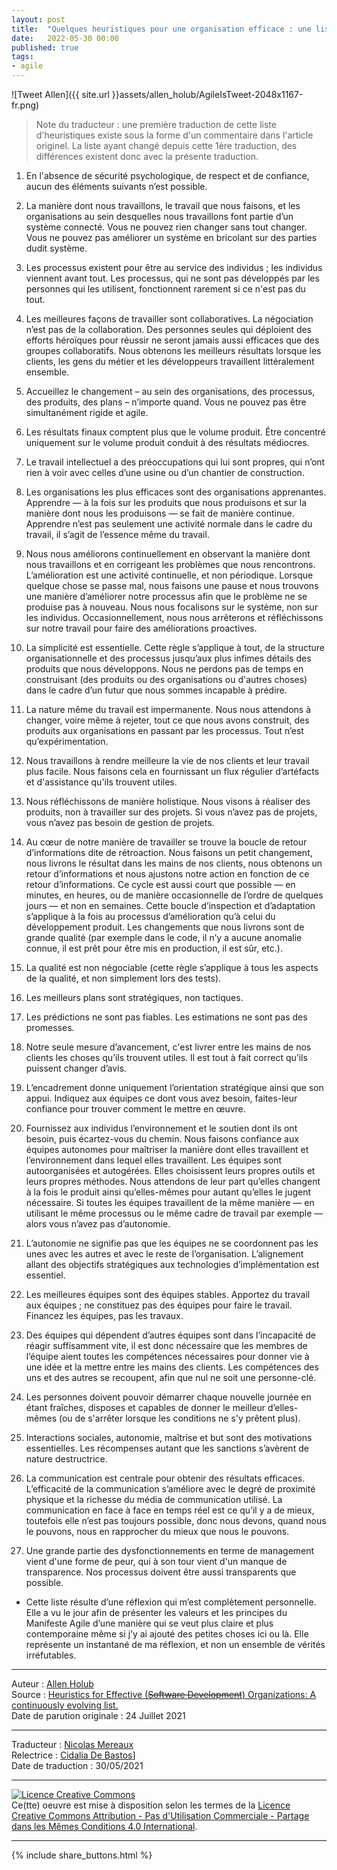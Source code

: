 ```yaml
---
layout: post
title:  "Quelques heuristiques pour une organisation efficace : une liste en constante évolution(*)"
date:   2022-05-30 00:00
published: true
tags:
- agile
---
```


![Tweet Allen]({{ site.url }}assets/allen_holub/AgileIsTweet-2048x1167-fr.png)

> Note du traducteur : une première traduction de cette liste d'heuristiques existe sous la forme d'un commentaire dans l'article originel. La liste ayant changé depuis cette 1ère traduction, des différences existent donc avec la présente traduction.


1. En l'absence de sécurité psychologique, de respect et de confiance, aucun des éléments suivants n’est possible.

2. La manière dont nous travaillons, le travail que nous faisons, et les organisations au sein desquelles nous travaillons font partie d’un système connecté. Vous ne pouvez rien changer sans tout changer. Vous ne pouvez pas améliorer un système en bricolant sur des parties dudit système.

3. Les processus existent pour être au service des individus ; les individus viennent avant tout. Les processus, qui ne sont pas développés par les personnes qui les utilisent, fonctionnent rarement si ce n'est pas du tout.

4. Les meilleures façons de travailler sont collaboratives. La négociation n’est pas de la collaboration. Des personnes seules qui déploient des efforts héroïques pour réussir ne seront jamais aussi efficaces que des groupes collaboratifs. Nous obtenons les meilleurs résultats lorsque les clients, les gens du métier et les développeurs travaillent littéralement ensemble.

5. Accueillez le changement – au sein des organisations, des processus, des produits, des plans – n’importe quand. Vous ne pouvez pas être simultanément rigide et agile.

6. Les résultats finaux comptent plus que le volume produit. Être concentré uniquement sur le volume produit conduit à des résultats médiocres.

7. Le travail intellectuel a des préoccupations qui lui sont propres, qui n’ont rien à voir avec celles d’une usine ou d’un chantier de construction.

8. Les organisations les plus efficaces sont des organisations apprenantes. Apprendre — à la fois sur les produits que nous produisons et sur la manière dont nous les produisons — se fait de manière continue. Apprendre n’est pas seulement une activité normale dans le cadre du travail, il s’agit de l’essence même du travail.

9. Nous nous améliorons continuellement en observant la manière dont nous travaillons et en corrigeant les problèmes que nous rencontrons. L’amélioration est une activité continuelle, et non périodique. Lorsque quelque chose se passe mal, nous faisons une pause et nous trouvons une manière d’améliorer notre processus afin que le problème ne se produise pas à nouveau. Nous nous focalisons sur le système, non sur les individus. Occasionnellement, nous nous arrêterons et réfléchissons sur notre travail pour faire des améliorations proactives.

10. La simplicité est essentielle. Cette règle s’applique à tout, de la structure organisationnelle et des processus jusqu’aux plus infimes détails des produits que nous développons. Nous ne perdons pas de temps en construisant (des produits ou des organisations ou d'autres choses) dans le cadre d’un futur que nous sommes incapable à prédire.

11. La nature même du travail est impermanente. Nous nous attendons à changer, voire même à rejeter, tout ce que nous avons construit, des produits aux organisations en passant par les processus. Tout n’est qu’expérimentation.

12. Nous travaillons à rendre meilleure la vie de nos clients et leur travail plus facile. Nous faisons cela en fournissant un flux régulier d’artéfacts et d'assistance qu'ils trouvent utiles.

13. Nous réfléchissons de manière holistique. Nous visons à réaliser des produits, non à travailler sur des projets. Si vous n’avez pas de projets, vous n’avez pas besoin de gestion de projets.

14. Au cœur de notre manière de travailler se trouve la boucle de retour d’informations dite de rétroaction. Nous faisons un petit changement, nous livrons le résultat dans les mains de nos clients, nous obtenons un retour d’informations et nous ajustons notre action en fonction de ce retour d’informations. Ce cycle est aussi court que possible — en minutes, en heures, ou de manière occasionnelle de l’ordre de quelques jours — et non en semaines. Cette boucle d’inspection et d’adaptation s’applique à la fois au processus d’amélioration qu’à celui du développement produit. Les changements que nous livrons sont de grande qualité (par exemple dans le code, il n’y a aucune anomalie connue, il est prêt pour être mis en production, il est sûr, etc.).

15. La qualité est non négociable (cette règle s’applique à tous les aspects de la qualité, et non simplement lors des tests).

16. Les meilleurs plans sont stratégiques, non tactiques.

17. Les prédictions ne sont pas fiables. Les estimations ne sont pas des promesses.

18. Notre seule mesure d’avancement, c'est livrer entre les mains de nos clients les choses qu’ils trouvent utiles. Il est tout à fait correct qu’ils puissent changer d’avis.

19. L’encadrement donne uniquement l’orientation stratégique ainsi que son appui. Indiquez aux équipes ce dont vous avez besoin, faites-leur confiance pour trouver comment le mettre en œuvre.

20. Fournissez aux individus l’environnement et le soutien dont ils ont besoin, puis écartez-vous du chemin. Nous faisons confiance aux équipes autonomes pour maîtriser la manière dont elles travaillent et l’environnement dans lequel elles travaillent. Les équipes sont autoorganisées et autogérées. Elles choisissent leurs propres outils et leurs propres méthodes. Nous attendons de leur part qu’elles changent à la fois le produit ainsi qu’elles-mêmes pour autant qu’elles le jugent nécessaire. Si toutes les équipes travaillent de la même manière — en utilisant le même processus ou le même cadre de travail par exemple — alors vous n’avez pas d’autonomie.

21. L’autonomie ne signifie pas que les équipes ne se coordonnent pas les unes avec les autres et avec le reste de l’organisation. L’alignement allant des objectifs stratégiques aux technologies d’implémentation est essentiel.

22. Les meilleures équipes sont des équipes stables. Apportez du travail aux équipes ; ne constituez pas des équipes pour faire le travail. Financez les équipes, pas les travaux.

23. Des équipes qui dépendent d’autres équipes sont dans l’incapacité de réagir suffisamment vite, il est donc nécessaire que les membres de l’équipe aient toutes les compétences nécessaires pour donner vie à une idée et la mettre entre les mains des clients. Les compétences des uns et des autres se recoupent, afin que nul ne soit une personne-clé.

24. Les personnes doivent pouvoir démarrer chaque nouvelle journée en étant fraîches, disposes et capables de donner le meilleur d’elles-mêmes (ou de s'arrêter lorsque les conditions ne s'y prêtent plus).

25. Interactions sociales, autonomie, maîtrise et but sont des motivations essentielles. Les récompenses autant que les sanctions s’avèrent de nature destructrice.

26. La communication est centrale pour obtenir des résultats efficaces. L’efficacité de la communication s’améliore avec le degré de proximité physique et la richesse du média de communication utilisé. La communication en face à face en temps réel est ce qu’il y a de mieux, toutefois elle n’est pas toujours possible, donc nous devons, quand nous le pouvons, nous en rapprocher du mieux que nous le pouvons.

27. Une grande partie des dysfonctionnements en terme de management vient d'une forme de peur, qui à son tour vient d'un manque de transparence. Nos processus doivent être aussi transparents que possible.

* Cette liste résulte d’une réflexion qui m’est complètement personnelle. Elle a vu le jour afin de présenter les valeurs et les principes du Manifeste Agile d’une manière qui se veut plus claire et plus contemporaine même si j’y ai ajouté des petites choses ici ou là. Elle représente un instantané de ma réflexion, et non un ensemble de vérités irréfutables.


---
Auteur : [Allen Holub](https://holub.com/#about)  
Source : [Heuristics for Effective (~~Software Development~~) Organizations: A continuously evolving list.](https://holub.com/heuristics/)  
Date de parution originale : 24 Juillet 2021  

---
Traducteur : [Nicolas Mereaux](http://www.les-traducteurs-agiles.org/traducteurs/)  
Relectrice : [Cidalia De Bastos](http://www.les-traducteurs-agiles.org/traducteurs/)]  
Date de traduction : 30/05/2021  

---

<a rel="license" href="http://creativecommons.org/licenses/by-nc-sa/4.0/"><img alt="Licence Creative Commons" style="border-width:0" src="http://i.creativecommons.org/l/by-nc-sa/4.0/88x31.png" /></a><br />Ce(tte) oeuvre est mise à disposition selon les termes de la <a rel="license" href="http://creativecommons.org/licenses/by-nc-sa/4.0/">Licence Creative Commons Attribution - Pas d'Utilisation Commerciale - Partage dans les Mêmes Conditions 4.0 International</a>.

---

{% include share_buttons.html %}

